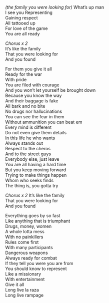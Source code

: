 _(the family you were looking for)_
What’s up man  
I see you Representing  
Gaining respect  
All tattooed up  
For love of the game  
You are all ready

_Chorus x 2_  
It’s like the family  
That you were looking for  
And you found

For them you give it all  
Ready for the war  
With pride  
You are filed with courage  
And you won’t let yourself be brought down  
Because you know the way  
And their baggage is fake  
All bark and no bite  
No drugs nor hallucinations  
You can see the fear in them  
Without ammunition you can beat em  
Every mind is different  
Do not even give them details  
In this life he who wants  
Always stands out  
Respect to the cheros  
And to the street guys  
Everybody else, just leave  
You are all having a hard time  
But you keep moving forward  
Trying to make things happen  
Whom who seeks finds  
The thing is, you gotta try

_Chorus x 2_
It’s like the family  
That you were looking for  
And you found

Everything goes by so fast  
Like anything that is triumphant  
Drugs, money, women  
A whole lotta mess  
With no painkillers  
Rules come first  
With many participants  
Dangerous weapons  
Always ready for combat  
If they tell you were you are from  
You should know to represent  
Like a missionary  
With entertainment  
Give it all  
Long live la raza  
Long live rampage
